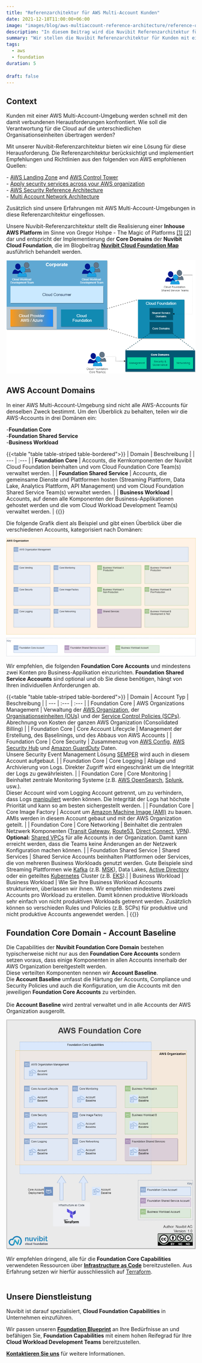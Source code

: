 ```yaml
---
title: "Referenzarchitektur für AWS Multi-Account Kunden"
date: 2021-12-18T11:00:00+06:00
image: "images/blog/aws-multiaccount-reference-architecture/reference-org-architecture.png"
description: "In diesem Beitrag wird die Nuvibit Referenzarchitektur für Kunden mit einer AWS Multi-Account-Umgebung vorgestellt."
summary: "Wir stellen die Nuvibit Referenzarchitektur für Kunden mit einer AWS Multi-Account-Umgebung vor."
tags:
  - aws
  - foundation
duration: 5

draft: false
---
```

## Context

Kunden mit einer AWS Multi-Account-Umgebung werden schnell mit den damit verbundenen Herausforderungen konfrontiert.
Wie soll die Verantwortung für die Cloud auf die unterschiedlichen Organisationseinheiten übertragen werden?

Mit unserer Nuvibit-Referenzarchitektur bieten wir eine Lösung für diese Herausforderung.
Die Referenzarchitektur berücksichtigt und implementiert Empfehlungen und Richtlinien aus den folgenden von AWS empfohlenen Quellen:

\- [AWS Landing Zone](https://aws.amazon.com/de/solutions/implementations/aws-landing-zone/ 'AWS Landing Zone') and [AWS Control Tower](https://aws.amazon.com/de/controltower/ 'AWS Control Tower')<br/>
\- [Apply security services across your AWS organization](https://docs.aws.amazon.com/prescriptive-guidance/latest/security-reference-architecture/security-services.html 'Apply security services across your AWS organization')<br/>
\- [AWS Security Reference Architecture](https://docs.aws.amazon.com/prescriptive-guidance/latest/security-reference-architecture/architecture.html 'AWS Security Reference Architecture')<br/>
\- [Multi Account Network Architecture](https://docs.aws.amazon.com/managedservices/latest/userguide/malz-net-arch.html 'Multi Account Network Architecture')<br/>

Zusätzlich sind unsere Erfahrungen mit AWS Multi-Account-Umgebungen in diese Referenzarchitektur eingeflossen. 

Unsere Nuvibit-Referenzarchitektur stellt die Realisierung einer **Inhouse AWS Platform** im Sinne von Gregor Hohpe - The Magic of Platforms [[1]](https://youtu.be/K_VKzHfuIpQ?t=1746) [[2]](https://architectelevator.com/architecture/platforms-fruit-salad/) dar und entspricht der Implementierung der **Core Domains** der **Nuvibit Cloud Foundation**, die im Blogbeitrag **[Nuvibit Cloud Foundation Map](/blog/cloud-foundation-map 'Nuvibit Cloud Foundation Blog Post')** ausführlich behandelt werden.

![img](images/blog/aws-multiaccount-reference-architecture/foundation-core-domains.png)

## AWS Account Domains

In einer AWS Multi-Account-Umgebung sind nicht alle AWS-Accounts für denselben Zweck bestimmt.
Um den Überblick zu behalten, teilen wir die AWS-Accounts in drei Domänen ein:

\-**Foundation Core**<br/>
\-**Foundation Shared Service**<br/>
\-**Business Workload**<br/>

{{<table "table table-striped table-bordered">}}
| Domain | Beschreibung |
| ---   | :---  |
| **Foundation Core** | Accounts, die Kernkomponenten der Nuvibit Cloud Foundation beinhalten und vom Cloud Foundation Core Team(s) verwaltet werden. |
| **Foundation Shared Service** | Accounts, die gemeinsame Dienste und Plattformen hosten (Streaming Plattform, Data Lake, Analytics Plattform, API Management) und vom Cloud Foundation Shared Service Team(s) verwaltet werden. |
| **Business Workload** | Accounts, auf denen alle Komponenten der Business-Applikationen gehostet werden und die vom Cloud Workload Development Team(s) verwaltet werden. |
{{</table>}}
<br/>

Die folgende Grafik dient als Beispiel und gibt einen Überblick über die verschiedenen Accounts, kategorisiert nach Domänen:

![img](images/blog/aws-multiaccount-reference-architecture/aws-foundation-account-types.png)

Wir empfehlen, die folgenden **Foundation Core Accounts** und mindestens zwei Konten pro Business-Applikation einzurichten.
**Foundation Shared Service Accounts** sind optional und ob Sie diese benötigen, hängt von Ihren individuellen Anforderungen ab.

{{<table "table table-striped table-bordered">}}
| Domain | Account Typ | Beschreibung |
| ---   | :---  | :---  |
| Foundation Core | AWS Organizations Management | Verwaltung der [AWS Organization](https://aws.amazon.com/de/organizations/), der [Organisationseinheiten (OUs)](https://docs.aws.amazon.com/de_de/organizations/latest/userguide/orgs_manage_ous.html) und der [Service Control Policies (SCPs)](https://docs.aws.amazon.com/de_de/organizations/latest/userguide/orgs_manage_policies_scps.html). Abrechnung von Kosten der ganzen AWS Organization (Consolidated Billing) |
| Foundation Core | Core Account Lifecycle | Management der Erstellung, des Baselinings, und des Abbaus von AWS Accounts |
| Foundation Core | Core Security | Zusammenzug von [AWS Config](https://aws.amazon.com/de/config/), [AWS Security Hub](https://aws.amazon.com/de/security-hub/) und [Amazon GuardDuty](https://aws.amazon.com/de/guardduty/) Daten. <br/> Unsere Security Event Management Lösung [SEMPER](/solutions/semper) wird auch in diesem Account aufgebaut. |
| Foundation Core | Core Logging | Ablage und Archivierung von Logs. Direkter Zugriff wird eingeschränkt um die Integrität der Logs zu gewährleisten. |
| Foundation Core | Core Monitoring | Beinhaltet zentrale Monitoring Systeme (z.B. [AWS OpenSearch](https://aws.amazon.com/de/opensearch-service/), [Splunk](https://www.splunk.com/), usw.).<br/>Dieser Account wird vom Logging Account getrennt, um zu verhindern, dass Logs [manipuliert](https://capec.mitre.org/data/definitions/268.html) werden können. Die Integrität der Logs hat höchste Priorität und kann so am besten sichergestellt werden. |
| Foundation Core | Core Image Factory | Account um [Amazon Machine Image (AMI)](https://docs.aws.amazon.com/de_de/AWSEC2/latest/UserGuide/AMIs.html) zu bauen. AMIs werden in diesem Account gebaut und mit der AWS Organization geteilt. |
| Foundation Core | Core Networking | Beinhaltet die zentralen Netzwerk Komponenten ([Transit Gateway](https://aws.amazon.com/de/transit-gateway/), [Route53](https://aws.amazon.com/de/route53/), [Direct Connect](https://aws.amazon.com/de/directconnect/), [VPN](https://aws.amazon.com/de/vpn/)).<br/> **Optional:** [Shared VPCs](https://docs.aws.amazon.com/vpc/latest/userguide/vpc-sharing.html#vpc-sharing-share-subnet) für alle Accounts in der Organization. Damit kann erreicht werden, dass die Teams keine Änderungen an der Netzwerk Konfiguration machen können. |
| Foundation Shared Service | Shared Services | Shared Service Accounts beinhalten Plattformen oder Services, die von mehreren Business Workloads genutzt werden. Gute Beispiele sind Streaming Plattformen wie [Kafka](https://kafka.apache.org/) (z.B. [MSK](https://aws.amazon.com/msk/)), Data Lakes, [Active Directory](https://aws.amazon.com/directoryservice/) oder ein geteiltes [Kubernetes](https://kubernetes.io/de/docs/concepts/overview/what-is-kubernetes/) Cluster (z.B. [EKS](https://aws.amazon.com/eks/)).|
| Business Workload	| Business Workload | Wie Sie Ihre Business Workload Accounts strukturieren, überlassen wir ihnen. Wir empfehlen mindestens zwei Accounts pro Workload zu erstellen. Damit können produktive Workloads sehr einfach von nicht produktiven Workloads getrennt werden. Zusätzlich können so verschieden Rules und Policies (z.B. SCPs) für produktive und nicht produktive Accounts angewendet werden. |
{{</table>}}
<br/>

## Foundation Core Domain - Account Baseline

Die Capabilities der **Nuvibit Foundation Core Domain** bestehen typischerweise nicht nur aus den **Foundation Core Accounts** sondern setzen voraus, dass einige Komponenten in allen Accounts innerhalb der AWS Organization bereitgestellt werden.<br/>
Diese verteilten Komponenten nennen wir **Account Baseline**.<br/>
Die **Account Baseline** umfasst die Härtung der Accounts, Compliance und Security Policies und auch die Konfiguration, um die Accounts mit den jeweiligen **Foundation Core Accounts** zu verbinden.<br/><br/>
Die **Account Baseline** wird zentral verwaltet und in alle Accounts der AWS Organization ausgerollt.

![img](images/blog/aws-multiaccount-reference-architecture/aws-foundation-core.png)

Wir empfehlen dringend, alle für die **Foundation Core Capabilities** verwendeten Ressourcen über **[Infrastructure as Code](/faq/#iac 'What is Infrastructure as Code?')** bereitzustellen.
Aus Erfahrung setzen wir hierfür ausschliesslich auf [Terraform](https://www.terraform.io/intro/index.html 'Introduction to Terraform').
<br/><br/>

## Unsere Dienstleistung

Nuvibit ist darauf spezialisiert, **Cloud Foundation Capabilities** in Unternehmen einzuführen.

Wir passen unseren **[Foundation Blueprint](solutions/foundation-blueprint "Foundation Blueprint Produktseite")** an Ihre Bedürfnisse an und befähigen Sie, **Foundation Capabilities** mit einem hohen Reifegrad für Ihre **Cloud Workload Development Teams** bereitzustellen.

**[Kontaktieren Sie uns](/contact/ 'Kontaktieren Sie uns für weitere Informationen.')** für weitere Informationen.